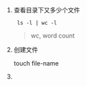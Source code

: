 1. 查看目录下又多少个文件

        ls -l | wc -l
        
    > wc, word count

0. 创建文件

	touch file-name

0. 
